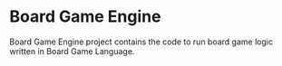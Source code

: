 # Board Game Engine

Board Game Engine project contains the code to run board game logic written in Board Game Language.  